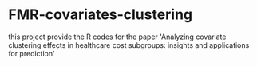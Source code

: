 # FMR-covariates-clustering
 this project provide the R codes for the paper 'Analyzing covariate clustering effects in healthcare cost subgroups: insights and applications for prediction'
